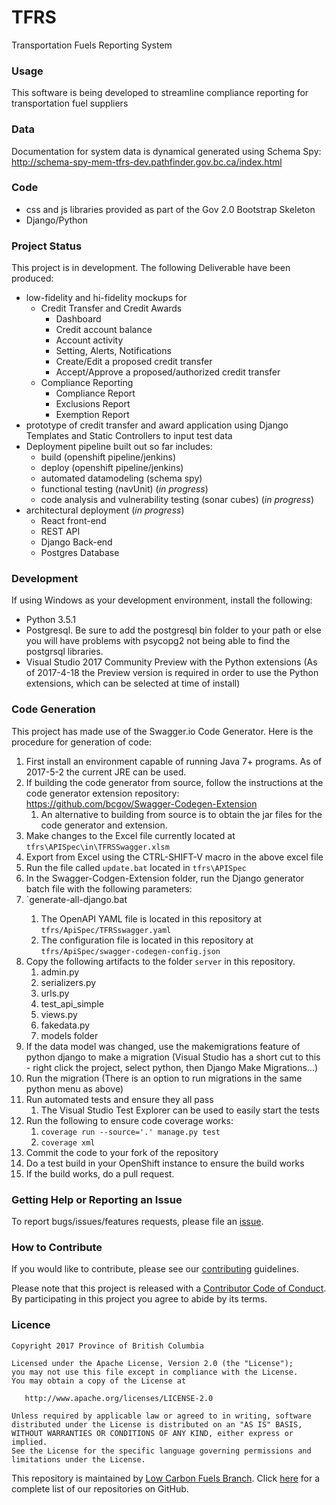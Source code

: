 # TFRS
Transportation Fuels Reporting System

### Usage
This software is being developed to streamline compliance reporting for transportation fuel suppliers  

### Data
Documentation for system data is dynamical generated using Schema Spy:
http://schema-spy-mem-tfrs-dev.pathfinder.gov.bc.ca/index.html

### Code
- css and js libraries provided as part of the Gov 2.0 Bootstrap Skeleton
- Django/Python

### Project Status
This project is in development. 
The following Deliverable have been produced:
- low-fidelity and hi-fidelity mockups for
	* Credit Transfer and Credit Awards
		- Dashboard
		- Credit account balance
		- Account activity
		- Setting, Alerts, Notifications
		- Create/Edit a proposed credit transfer
		- Accept/Approve a proposed/authorized credit transfer
	* Compliance Reporting
		- Compliance Report
		- Exclusions Report
		- Exemption Report
- prototype of credit transfer and award application using Django Templates and Static Controllers to input test data
- Deployment pipeline built out so far includes:
	* build (openshift pipeline/jenkins)
	* deploy (openshift pipeline/jenkins)
	* automated datamodeling (schema spy)
	* functional testing (navUnit) (*in progress*)
	* code analysis and vulnerability testing (sonar cubes) (*in progress*) 
- architectural deployment (*in progress*)
	* React front-end
	* REST API
	* Django Back-end
	* Postgres Database

### Development

If using Windows as your development environment, install the following:
- Python 3.5.1
- Postgresql.  Be sure to add the postgresql bin folder to your path or else you will have problems with psycopg2 not being able to find the postgrsql libraries.
- Visual Studio 2017 Community Preview with the Python extensions (As of 2017-4-18 the Preview version is required in order to use the Python extensions, which can be selected at time of install)

### Code Generation

This project has made use of the Swagger.io Code Generator.  Here is the procedure for generation of code:

1. First install an environment capable of running Java 7+ programs.  As of 2017-5-2 the current JRE can be used.   
2. If building the code generator from source, follow the instructions at the code generator extension repository:  https://github.com/bcgov/Swagger-Codegen-Extension
	1. An alternative to building from source is to obtain the jar files for the code generator and extension.
3. Make changes to the Excel file currently located at `tfrs\APISpec\in\TFRSSwagger.xlsm`
4. Export from Excel using the CTRL-SHIFT-V macro in the above excel file
5. Run the file called `update.bat` located in `tfrs\APISpec`
6. In the Swagger-Codgen-Extension folder, run the Django generator batch file with the following parameters:
7. `generate-all-django.bat <path to OpenAPI YAML file> <output folder name> <path to configuration file>
	1. The OpenAPI YAML file is located in this repository at `tfrs/ApiSpec/TFRSswagger.yaml` 
	2. The configuration file is located in this repository at `tfrs/ApiSpec/swagger-codegen-config.json`
8. Copy the following artifacts to the folder `server` in this repository.
	1. admin.py
	2. serializers.py
	3. urls.py
	4. test_api_simple
	5. views.py
	6. fakedata.py
	7. models folder
8. If the data model was changed, use the makemigrations feature of python django to make a migration (Visual Studio has a short cut to this - right click the project, select python, then Django Make Migrations...)
9. Run the migration (There is an option to run migrations in the same python menu as above)
10. Run automated tests and ensure they all pass
	1. The Visual Studio Test Explorer can be used to easily start the tests
11. Run the following to ensure code coverage works:
	1. `coverage run --source='.' manage.py test`
    2. `coverage xml`
12. Commit the code to your fork of the repository
13. Do a test build in your OpenShift instance to ensure the build works
14. If the build works, do a pull request.   


### Getting Help or Reporting an Issue
To report bugs/issues/features requests, please file an [issue](https://github.com/bcgov/tfrs/issues/).

### How to Contribute
If you would like to contribute, please see our [contributing](contributing.md) guidelines.

Please note that this project is released with a [Contributor Code of Conduct](code_of_conduct.md). By participating in this project you agree to abide by its terms.

### Licence
	Copyright 2017 Province of British Columbia

    Licensed under the Apache License, Version 2.0 (the "License");
    you may not use this file except in compliance with the License.
    You may obtain a copy of the License at 

       http://www.apache.org/licenses/LICENSE-2.0

    Unless required by applicable law or agreed to in writing, software
    distributed under the License is distributed on an "AS IS" BASIS,
    WITHOUT WARRANTIES OR CONDITIONS OF ANY KIND, either express or implied.
    See the License for the specific language governing permissions and
    limitations under the License.

This repository is maintained by [Low Carbon Fuels Branch](http://www2.gov.bc.ca/gov/content/industry/electricity-alternative-energy/transportation-energies/renewable-low-carbon-fuels). Click [here](https://github.com/bcgov/tfrs) for a complete list of our repositories on GitHub.

